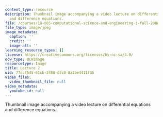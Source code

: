 ```yaml
---
content_type: resource
description: Thumbnail image accompanying a video lecture on differential equations
  and difference equations.
file: /courses/18-085-computational-science-and-engineering-i-fall-2008/77ccf54561cb3488d8c08a7be4411f35_2.jpg
file_type: image/jpeg
image_metadata:
  caption: ''
  credit: ''
  image-alt: ''
learning_resource_types: []
license: https://creativecommons.org/licenses/by-nc-sa/4.0/
ocw_type: OCWImage
resourcetype: Image
title: Lecture 2
uid: 77ccf545-61cb-3488-d8c0-8a7be4411f35
video_files:
  video_thumbnail_file: null
video_metadata:
  youtube_id: null
---
```

Thumbnail image accompanying a video lecture on differential equations and difference equations.